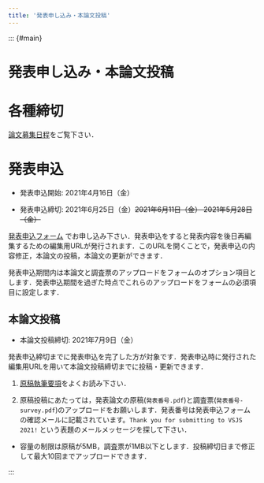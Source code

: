 ```yaml
---
title: '発表申し込み・本論文投稿'
---
```


::: {#main}

# 発表申し込み・本論文投稿

# 各種締切

[論文募集日程](index.html#dates)をご覧下さい．

# 発表申込

- 発表申込開始: 2021年4月16日（金）

- 発表申込締切: 2021年6月25日（金）~~2021年6月11日（金） 2021年5月28日（金）~~

    <!-- たくさんの申し込みをありがとうございました．論文投稿をお待ちしております． -->

[発表申込フォーム](https://docs.google.com/forms/d/e/1FAIpQLSfgGYT_V0FiAf7TB9cZL3M1-URuhWCdDOEAZubyi5CU-5GPsA/viewform) <!--発表申込フォーム（6月25日で受付を停止しました）-->でお申し込み下さい．発表申込をすると発表内容を後日再編集するための編集用URLが発行されます．このURLを開くことで，発表申込の内容修正，本論文の投稿，本論文の更新ができます． 

発表申込期間内は本論文と調査票のアップロードをフォームのオプション項目とします．発表申込期間を過ぎた時点でこれらのアップロードをフォームの必須項目に設定します．

<!-- 講演原稿の受付は，終了いたしました． -->

## 本論文投稿

- 本論文投稿締切: 2021年7月9日（金）

発表申込締切までに発表申込を完了した方が対象です．発表申込時に発行された編集用URLを用いて本論文投稿締切までに投稿・更新できます．

1. [原稿執筆要項](authoring.html)をよくお読み下さい．

1. 原稿投稿にあたっては，発表論文の原稿(`発表番号.pdf`)と調査票(`発表番号-survey.pdf`)のアップロードをお願いします．発表番号は発表申込フォームの確認メールに記載されています。`Thank you for submitting to VSJS 2021!` という表題のメールメッセージを探して下さい．

- 容量の制限は原稿が5MB，調査票が1MB以下とします．投稿締切日まで修正して最大10回までアップロードできます．

<!-- 注意：講演論文の公開日はシンポジウム初日（2020年9月24日）となります． -->

:::
